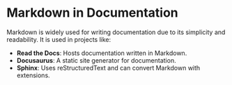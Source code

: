 # Markdown in Documentation

Markdown is widely used for writing documentation due to its simplicity and readability. It is used in projects like:

- **Read the Docs**: Hosts documentation written in Markdown.
- **Docusaurus**: A static site generator for documentation.
- **Sphinx**: Uses reStructuredText and can convert Markdown with extensions.
